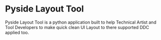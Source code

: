 # Pyside Layout Tool
Pyside Layout Tool is a python application built to help Technical Artist and Tool Developers to make quick clean 
UI Layout to there supported DDC applied too.